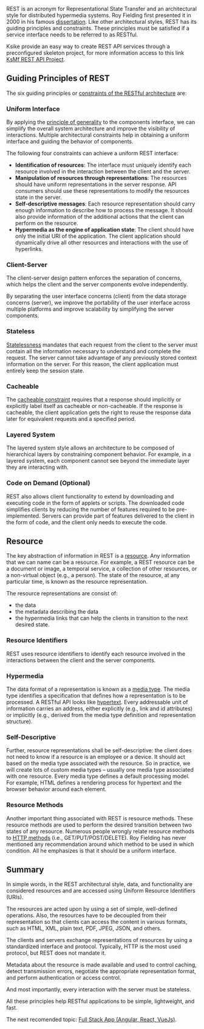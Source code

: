 REST is an acronym for Representational State Transfer and an architectural style for distributed hypermedia systems. Roy Fielding first presented it in 2000 in his famous [dissertation](https://www.ics.uci.edu/~fielding/pubs/dissertation/rest_arch_style.htm). Like other architectural styles, REST has its guiding principles and constraints. These principles must be satisfied if a service interface needs to be referred to as RESTful.

Ksike provide an easy way to create REST API services through a preconfigured skeleton project, for more information access to this link [KsMf REST API Project](https://github.com/ameksike/ksmf-skeleton-rest).

## Guiding Principles of REST
The six guiding principles or [constraints of the RESTful architecture](https://restfulapi.net/rest-architectural-constraints/) are:

### Uniform Interface
By applying the [principle of generality](https://www.d.umn.edu/~gshute/softeng/principles.html) to the components interface, we can simplify the overall system architecture and improve the visibility of interactions. Multiple architectural constraints help in obtaining a uniform interface and guiding the behavior of components.

The following four constraints can achieve a uniform REST interface:

- **Identification of resources**: The interface must uniquely identify each resource involved in the interaction between the client and the server.
- **Manipulation of resources through representations**: The resources should have uniform representations in the server response. API consumers should use these representations to modify the resources state in the server.
- **Self-descriptive messages**: Each resource representation should carry enough information to describe how to process the message. It should also provide information of the additional actions that the client can perform on the resource.
- **Hypermedia as the engine of application state**: The client should have only the initial URI of the application. The client application should dynamically drive all other resources and interactions with the use of hyperlinks.

### Client-Server
The client-server design pattern enforces the separation of concerns, which helps the client and the server components evolve independently.

By separating the user interface concerns (client) from the data storage concerns (server), we improve the portability of the user interface across multiple platforms and improve scalability by simplifying the server components.

### Stateless
[Statelessness](https://restfulapi.net/statelessness/) mandates that each request from the client to the server must contain all the information necessary to understand and complete the request. The server cannot take advantage of any previously stored context information on the server. 
For this reason, the client application must entirely keep the session state.

### Cacheable
The [cacheable constraint](https://restfulapi.net/caching/) requires that a response should implicitly or explicitly label itself as cacheable or non-cacheable. If the response is cacheable, the client application gets the right to reuse the response data later for equivalent requests and a specified period.

### Layered System
The layered system style allows an architecture to be composed of hierarchical layers by constraining component behavior. For example, in a layered system, each component cannot see beyond the immediate layer they are interacting with.

### Code on Demand (Optional)
REST also allows client functionality to extend by downloading and executing code in the form of applets or scripts. The downloaded code simplifies clients by reducing the number of features required to be pre-implemented. Servers can provide part of features delivered to the client in the form of code, and the client only needs to execute the code.

## Resource
The key abstraction of information in REST is a [resource](https://restfulapi.net/resource-naming/). Any information that we can name can be a resource. For example, a REST resource can be a document or image, a temporal service, a collection of other resources, or a non-virtual object (e.g., a person). The state of the resource, at any particular time, is known as the resource representation.

The resource representations are consist of:
- the data
- the metadata describing the data
- the hypermedia links that can help the clients in transition to the next desired state.

### Resource Identifiers
REST uses resource identifiers to identify each resource involved in the interactions between the client and the server components.

### Hypermedia
The data format of a representation is known as a [media type](https://www.iana.org/assignments/media-types/media-types.xhtml). The media type identifies a specification that defines how a representation is to be processed. A RESTful API looks like [hypertext](https://restfulapi.net/hateoas/). Every addressable unit of information carries an address, either explicitly (e.g., link and id attributes) or implicitly (e.g., derived from the media type definition and representation structure).

### Self-Descriptive
Further, resource representations shall be self-descriptive: the client does not need to know if a resource is an employee or a device. It should act based on the media type associated with the resource. So in practice, we will create lots of custom media types – usually one media type associated with one resource. Every media type defines a default processing model. For example, HTML defines a rendering process for hypertext and the browser behavior around each element.

### Resource Methods
Another important thing associated with REST is resource methods. These resource methods are used to perform the desired transition between two states of any resource. Numerous people wrongly relate resource methods to [HTTP methods](https://restfulapi.net/http-methods/) (i.e., GET/PUT/POST/DELETE). Roy Fielding has never mentioned any recommendation around which method to be used in which condition. All he emphasizes is that it should be a uniform interface.

## Summary
In simple words, in the REST architectural style, data, and functionality are considered resources and are accessed using Uniform Resource Identifiers (URIs).

The resources are acted upon by using a set of simple, well-defined operations. Also, the resources have to be decoupled from their representation so that clients can access the content in various formats, such as HTML, XML, plain text, PDF, JPEG, JSON, and others.

The clients and servers exchange representations of resources by using a standardized interface and protocol. Typically, HTTP is the most used protocol, but REST does not mandate it.

Metadata about the resource is made available and used to control caching, detect transmission errors, negotiate the appropriate representation format, and perform authentication or access control.

And most importantly, every interaction with the server must be stateless.

All these principles help RESTful applications to be simple, lightweight, and fast.

The next recomended topic: [Full Stack App (Angular, React, VueJs)](./intro.fullstack.app.md).
